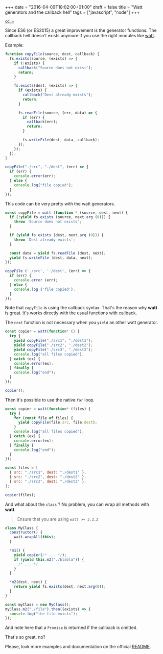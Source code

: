 +++
date = "2016-04-09T18:02:00+01:00"
draft = false
title = "Watt generators and the callback hell"
tags = ["javascript", "node"]
+++

<!--more-->

[`cd ~`](/)

Since ES6 (or ES2015) a great improvement is the generator functions. The
callback hell doesn't exists anymore if you use the right modules like
[watt](https://github.com/mappum/watt).

Example:

```js
function copyFile(source, dest, callback) {
  fs.exists(source, (exists) => {
    if (!exists) {
      callback("Source does not exist");
      return;
    }

    fs.exists(dest, (exists) => {
      if (exists) {
        callback("Dest already exists");
        return;
      }

      fs.readFile(source, (err, data) => {
        if (err) {
          callback(err);
          return;
        }

        fs.writeFile(dest, data, callback);
      });
    });
  });
}

copyFile("./src", "./dest", (err) => {
  if (err) {
    console.error(err);
  } else {
    console.log("file copied");
  }
});
```

This code can be very pretty with the watt generators.

```js
const copyFile = watt (function * (source, dest, next) {
  if (!yield fs.exists (source, next.arg (0))) {
    throw 'Source does not exists';
  }

  if (yield fs.exists (dest, next.arg (0))) {
    throw 'Dest already exists';
  }

  const data = yield fs.readFile (dest, next);
  yield fs.writeFile (dest, data, next);
});

copyFile ('./src', './dest', (err) => {
  if (err) {
    console.error (err);
  } else {
    console.log ('file copied');
  }
});
```

Note that `copyFile` is using the callback syntax. That's the reason why
**watt** is great. It's works directly with the usual functions with callback.

The `next` function is not necessary when you `yield` an other watt generator.

```js
const copier = watt(function* () {
  try {
    yield copyFile("./src1", "./dest1");
    yield copyFile("./src2", "./dest2");
    yield copyFile("./src3", "./dest3");
    console.log("all files copied");
  } catch (ex) {
    console.error(ex);
  } finally {
    console.log("end");
  }
});

copier();
```

Then it's possible to use the native `for` loop.

```js
const copier = watt(function* (files) {
  try {
    for (const file of files) {
      yield copyFile(file.src, file.dest);
    }
    console.log("all files copied");
  } catch (ex) {
    console.error(ex);
  } finally {
    console.log("end");
  }
});

const files = [
  { src: "./src1", dest: "./dest1" },
  { src: "./src2", dest: "./dest2" },
  { src: "./src3", dest: "./dest3" },
];

copier(files);
```

And what about the `class` ? No problem, you can wrap all methods with **watt**.

> Ensure that you are using `watt >= 3.2.2`

```js
class MyClass {
  constructor() {
    watt.wrapAll(this);
  }

  *m1() {
    yield copier(/* ... */);
    if (yield this.m2("./blabla")) {
      /* ... */
    }
  }

  *m2(dest, next) {
    return yield fs.exists(dest, next.arg(0));
  }
}

const myClass = new MyClass();
myClass.m2("./file").then((exists) => {
  console.log("the file exists");
});
```

And note here that a `Promise` is returned if the callback is omitted.

That's so great, no?

Please, look more examples and documentation on the official
[README](https://github.com/mappum/watt).
